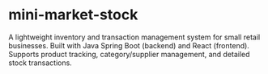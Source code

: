 # mini-market-stock
A lightweight inventory and transaction management system for small retail businesses. Built with Java Spring Boot (backend) and React (frontend). Supports product tracking, category/supplier management, and detailed stock transactions.
